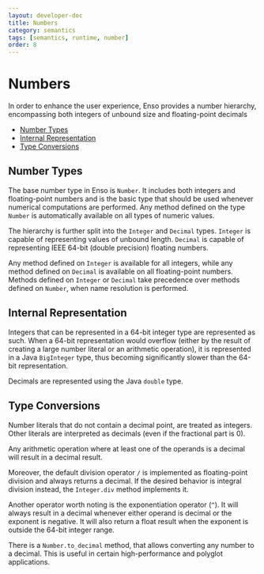 ```yaml
---
layout: developer-doc
title: Numbers
category: semantics
tags: [semantics, runtime, number]
order: 8
---
```


# Numbers

In order to enhance the user experience, Enso provides a number hierarchy,
encompassing both integers of unbound size and floating-point decimals

<!-- MarkdownTOC levels="2,3" autolink="true" -->

- [Number Types](#number-types)
- [Internal Representation](#internal-representation)
- [Type Conversions](#type-conversions)

<!-- /MarkdownTOC -->

## Number Types

The base number type in Enso is `Number`. It includes both integers and
floating-point numbers and is the basic type that should be used whenever
numerical computations are performed. Any method defined on the type `Number` is
automatically available on all types of numeric values.

The hierarchy is further split into the `Integer` and `Decimal` types. `Integer`
is capable of representing values of unbound length. `Decimal` is capable of
representing IEEE 64-bit (double precision) floating numbers.

Any method defined on `Integer` is available for all integers, while any method
defined on `Decimal` is available on all floating-point numbers. Methods defined
on `Integer` or `Decimal` take precedence over methods defined on `Number`, when
name resolution is performed.

## Internal Representation

Integers that can be represented in a 64-bit integer type are represented as
such. When a 64-bit representation would overflow (either by the result of
creating a large number literal or an arithmetic operation), it is represented
in a Java `BigInteger` type, thus becoming significantly slower than the 64-bit
representation.

Decimals are represented using the Java `double` type.

## Type Conversions

Number literals that do not contain a decimal point, are treated as integers.
Other literals are interpreted as decimals (even if the fractional part is 0).

Any arithmetic operation where at least one of the operands is a decimal will
result in a decimal result.

Moreover, the default division operator `/` is implemented as floating-point
division and always returns a decimal. If the desired behavior is integral
division instead, the `Integer.div` method implements it.

Another operator worth noting is the exponentiation operator (`^`). It will
always result in a decimal whenever either operand is decimal or the exponent is
negative. It will also return a float result when the exponent is outside the
64-bit integer range.

There is a `Number.to_decimal` method, that allows converting any number to a
decimal. This is useful in certain high-performance and polyglot applications.
